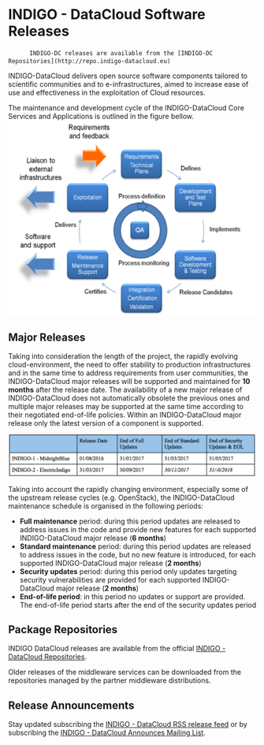 # INDIGO - DataCloud Software Releases


          INDIGO-DC releases are available from the [INDIGO-DC Repositories](http://repo.indigo-datacloud.eu)
        
INDIGO-DataCloud delivers open source software components tailored to scientific communities and to e-infrastructures, aimed to increase ease of use and effectiveness in the exploitation of Cloud resources.

The maintenance and development cycle of the INDIGO-DataCloud Core Services and Applications  is outlined in the figure bellow. 
          ![](indigodc_lifecycle.png)


## Major Releases

Taking into consideration the length of the project, the rapidly evolving cloud-environment, the need to offer stability to production infrastructures and in the same time to address requirements from user communities, the INDIGO-DataCloud major releases will be supported and maintained for **10 months** after the release date. The availability of a new major release of INDIGO-DataCloud does not automatically obsolete the previous ones and multiple major releases may be supported at the same time according to their negotiated end-of-life policies. Within an INDIGO-DataCloud major release only the latest version of a component is supported.


![](indigo_releases_timeline.png)

Taking into account the rapidly changing environment, especially some of the upstream release cycles (e.g. OpenStack), the INDIGO-DataCloud maintenance schedule is organised in the following periods:
* **Full maintenance** period: during this period updates are released to address issues in the code and provide new features for each supported INDIGO-DataCloud major release (**6 months**)
* **Standard maintenance** period: during this period updates are released to address issues in the code, but no new feature is introduced, for each supported INDIGO-DataCloud major release (**2 months**)
* **Security updates** period: during this period only updates targeting security vulnerabilities are provided for each supported INDIGO-DataCloud major release (**2 months**)
* **End-of-life period**: in this period no updates or support are provided. The end-of-life period starts after the end of the security updates period



## Package Repositories

INDIGO DataCloud releases are available from the official [INDIGO - DataCloud Repositories](http://repo.indigo.-datacloud.eu).

Older releases of the middleware services can be downloaded from the repositories managed by the partner middleware distributions.


## Release Announcements

Stay updated subscribing the [INDIGO - DataCloud RSS release feed](http://TO-BE-ADDED)  or by subscribing the [INDIGO - DataCloud Announces Mailing List](https://lists.indigo-datacloud.eu/sympa/info/indigo-announce). 
